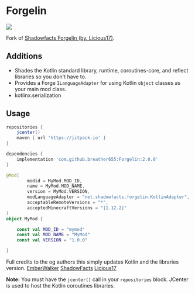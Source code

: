 # Forgelin
[![](https://jitpack.io/v/breather655/Forgelin.svg)](https://jitpack.io/#breather655/Forgelin)

Fork of [Shadowfacts Forgelin (by. Licious17)](https://github.com/Licious17/Forgelin).

## Additions

- Shades the Kotlin standard library, runtime, coroutines-core, and reflect libraries so you don't have to.
- Provides a Forge `ILanguageAdapter` for using Kotlin `object` classes as your main mod class.
- kotlinx.serialization

## Usage

```groovy
repositories {
	jcenter()
	maven { url 'https://jitpack.io' }
}

dependencies {
	implementation 'com.github.breather655:Forgelin:2.0.0'
}
```

```kotlin
@Mod(
        modid = MyMod.MOD_ID,
        name = MyMod.MOD_NAME,
        version = MyMod.VERSION,
        modLanguageAdapter = "net.shadowfacts.forgelin.KotlinAdapter",
        acceptableRemoteVersions = "*",
        acceptedMinecraftVersions = "[1.12.2]"
)
object MyMod {

	const val MOD_ID = "mymod"
    const val MOD_NAME = "MyMod"
    const val VERSION = "1.0.0"

}
```

Full credits to the og authors this simply updates Kotlin and the libraries version.
[EmberWalker](https://github.com/Emberwalker)
[ShadowFacts](https://github.com/shadowfacts)
[Licious17](https://github.com/Licious17)

**Note:** You must have the `jcenter()` call in your `repositories` block. JCenter is used to host the Kotlin coroutines libraries.
